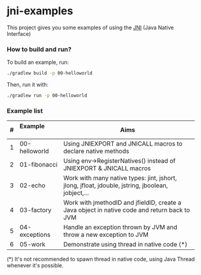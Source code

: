 # jni-examples
This project gives you some examples of using the [JNI](https://docs.oracle.com/javase/8/docs/technotes/guides/jni/) (Java Native Interface)

### How to build and run?
To build an example, run:
```bash
./gradlew build -p 00-helloworld
```
Then, run it with:
```bash
./gradlew run -p 00-helloworld
```

### Example list
|#| Example &nbsp; &nbsp; &nbsp; &nbsp; &nbsp; &nbsp; &nbsp; &nbsp;| Aims |
|-| --------------- | --------------- |
|1| 00-helloworld   | Using JNIEXPORT and JNICALL macros to declare native methods
|2| 01-fibonacci    | Using env->RegisterNatives() instead of JNIEXPORT & JNICALL macros
|3| 02-echo         | Work with many native types: jint, jshort, jlong, jfloat, jdouble, jstring, jboolean, jobject,...
|4| 03-factory      | Work with jmethodID and jfieldID, create a Java object in native code and return back to JVM |
|5| 04-exceptions   | Handle an exception thrown by JVM and throw a new exception to JVM |
|6| 05-work         | Demonstrate using thread in native code (*) |

(*) It's not recommended to spawn thread in native code, using Java Thread whenever it's possible.
